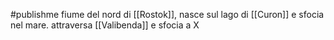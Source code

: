 #publishme 
fiume del nord di [[Rostok]], nasce sul lago di [[Curon]] e sfocia nel mare. attraversa [[Valibenda]] e sfocia a X